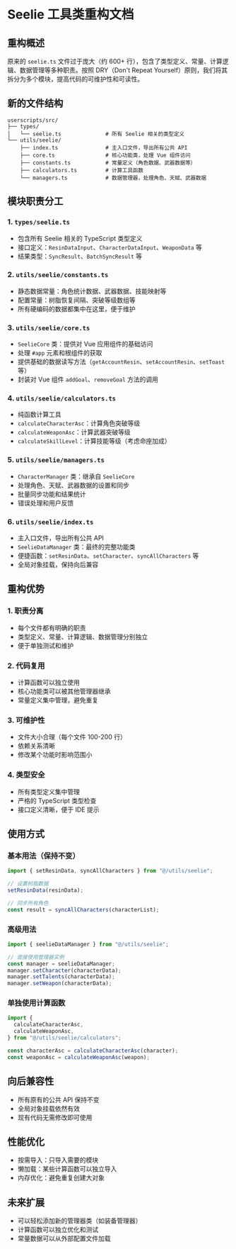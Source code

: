 # Seelie 工具类重构文档

## 重构概述

原来的 `seelie.ts` 文件过于庞大（约 600+ 行），包含了类型定义、常量、计算逻辑、数据管理等多种职责。按照 DRY（Don't Repeat Yourself）原则，我们将其拆分为多个模块，提高代码的可维护性和可读性。

## 新的文件结构

```
userscripts/src/
├── types/
│   └── seelie.ts              # 所有 Seelie 相关的类型定义
└── utils/seelie/
    ├── index.ts               # 主入口文件，导出所有公共 API
    ├── core.ts                # 核心功能类，处理 Vue 组件访问
    ├── constants.ts           # 常量定义（角色数据、武器数据等）
    ├── calculators.ts         # 计算工具函数
    └── managers.ts            # 数据管理器，处理角色、天赋、武器数据
```

## 模块职责分工

### 1. `types/seelie.ts`

- 包含所有 Seelie 相关的 TypeScript 类型定义
- 接口定义：`ResinDataInput`、`CharacterDataInput`、`WeaponData` 等
- 结果类型：`SyncResult`、`BatchSyncResult` 等

### 2. `utils/seelie/constants.ts`

- 静态数据常量：角色统计数据、武器数据、技能映射等
- 配置常量：树脂恢复间隔、突破等级数组等
- 所有硬编码的数据都集中在这里，便于维护

### 3. `utils/seelie/core.ts`

- `SeelieCore` 类：提供对 Vue 应用组件的基础访问
- 处理 `#app` 元素和根组件的获取
- 提供基础的数据读写方法（`getAccountResin`、`setAccountResin`、`setToast` 等）
- 封装对 Vue 组件 `addGoal`、`removeGoal` 方法的调用

### 4. `utils/seelie/calculators.ts`

- 纯函数计算工具
- `calculateCharacterAsc`：计算角色突破等级
- `calculateWeaponAsc`：计算武器突破等级
- `calculateSkillLevel`：计算技能等级（考虑命座加成）

### 5. `utils/seelie/managers.ts`

- `CharacterManager` 类：继承自 `SeelieCore`
- 处理角色、天赋、武器数据的设置和同步
- 批量同步功能和结果统计
- 错误处理和用户反馈

### 6. `utils/seelie/index.ts`

- 主入口文件，导出所有公共 API
- `SeelieDataManager` 类：最终的完整功能类
- 便捷函数：`setResinData`、`setCharacter`、`syncAllCharacters` 等
- 全局对象挂载，保持向后兼容

## 重构优势

### 1. 职责分离

- 每个文件都有明确的职责
- 类型定义、常量、计算逻辑、数据管理分别独立
- 便于单独测试和维护

### 2. 代码复用

- 计算函数可以独立使用
- 核心功能类可以被其他管理器继承
- 常量定义集中管理，避免重复

### 3. 可维护性

- 文件大小合理（每个文件 100-200 行）
- 依赖关系清晰
- 修改某个功能时影响范围小

### 4. 类型安全

- 所有类型定义集中管理
- 严格的 TypeScript 类型检查
- 接口定义清晰，便于 IDE 提示

## 使用方式

### 基本用法（保持不变）

```typescript
import { setResinData, syncAllCharacters } from "@/utils/seelie";

// 设置树脂数据
setResinData(resinData);

// 同步所有角色
const result = syncAllCharacters(characterList);
```

### 高级用法

```typescript
import { seelieDataManager } from "@/utils/seelie";

// 直接使用管理器实例
const manager = seelieDataManager;
manager.setCharacter(characterData);
manager.setTalents(characterData);
manager.setWeapon(characterData);
```

### 单独使用计算函数

```typescript
import {
  calculateCharacterAsc,
  calculateWeaponAsc,
} from "@/utils/seelie/calculators";

const characterAsc = calculateCharacterAsc(character);
const weaponAsc = calculateWeaponAsc(weapon);
```

## 向后兼容性

- 所有原有的公共 API 保持不变
- 全局对象挂载依然有效
- 现有代码无需修改即可使用

## 性能优化

- 按需导入：只导入需要的模块
- 懒加载：某些计算函数可以独立导入
- 内存优化：避免重复创建大对象

## 未来扩展

- 可以轻松添加新的管理器类（如装备管理器）
- 计算函数可以独立优化和测试
- 常量数据可以从外部配置文件加载
